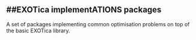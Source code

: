 ##EXOTica implementATIONS packages
----------------------------------

A set of packages implementing common optimisation problems on top of the basic EXOTica library.
